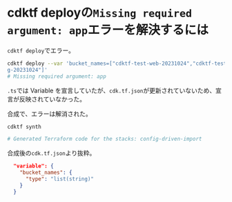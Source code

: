 # cdktf deployの`Missing required argument: app`エラーを解決するには

`cdktf deploy`でエラー。

```bash
cdktf deploy --var 'bucket_names=["cdktf-test-web-20231024","cdktf-test-lo
g-20231024"]'
# Missing required argument: app
```

`.ts`では Variable を宣言していたが、`cdk.tf.json`が更新されていないため、宣言が反映されていなかった。

合成で、エラーは解消された。

```bash
cdktf synth

# Generated Terraform code for the stacks: config-driven-import
```

合成後の`cdk.tf.json`より抜粋。

```json:/cdktf.out/stacks/config-driven-import/cdk.tf.json
  "variable": {
    "bucket_names": {
      "type": "list(string)"
    }
  }
```
